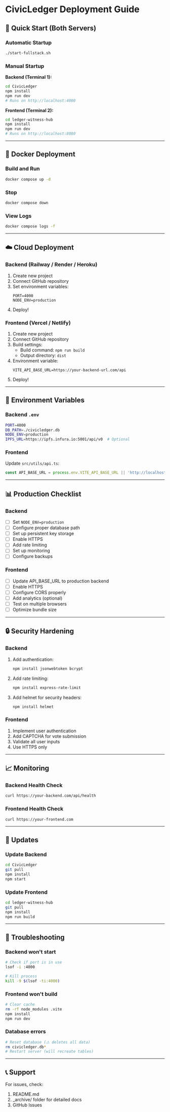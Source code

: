 # CivicLedger Deployment Guide

## 🚀 Quick Start (Both Servers)

### Automatic Startup
```bash
./start-fullstack.sh
```

### Manual Startup

**Backend (Terminal 1):**
```bash
cd CivicLedger
npm install
npm run dev
# Runs on http://localhost:4000
```

**Frontend (Terminal 2):**
```bash
cd ledger-witness-hub
npm install  
npm run dev
# Runs on http://localhost:8080
```

---

## 🐳 Docker Deployment

### Build and Run
```bash
docker compose up -d
```

### Stop
```bash
docker compose down
```

### View Logs
```bash
docker compose logs -f
```

---

## ☁️ Cloud Deployment

### Backend (Railway / Render / Heroku)

1. Create new project
2. Connect GitHub repository
3. Set environment variables:
   ```
   PORT=4000
   NODE_ENV=production
   ```
4. Deploy!

### Frontend (Vercel / Netlify)

1. Create new project
2. Connect GitHub repository  
3. Build settings:
   - Build command: `npm run build`
   - Output directory: `dist`
4. Environment variable:
   ```
   VITE_API_BASE_URL=https://your-backend-url.com/api
   ```
5. Deploy!

---

## 🔧 Environment Variables

### Backend `.env`
```bash
PORT=4000
DB_PATH=./civicledger.db
NODE_ENV=production
IPFS_URL=https://ipfs.infura.io:5001/api/v0  # Optional
```

### Frontend
Update `src/utils/api.ts`:
```typescript
const API_BASE_URL = process.env.VITE_API_BASE_URL || 'http://localhost:4000/api';
```

---

## 📊 Production Checklist

### Backend
- [ ] Set `NODE_ENV=production`
- [ ] Configure proper database path
- [ ] Set up persistent key storage
- [ ] Enable HTTPS
- [ ] Add rate limiting
- [ ] Set up monitoring
- [ ] Configure backups

### Frontend
- [ ] Update API_BASE_URL to production backend
- [ ] Enable HTTPS
- [ ] Configure CORS properly
- [ ] Add analytics (optional)
- [ ] Test on multiple browsers
- [ ] Optimize bundle size

---

## 🔒 Security Hardening

### Backend
1. Add authentication:
   ```bash
   npm install jsonwebtoken bcrypt
   ```

2. Add rate limiting:
   ```bash
   npm install express-rate-limit
   ```

3. Add helmet for security headers:
   ```bash
   npm install helmet
   ```

### Frontend
1. Implement user authentication
2. Add CAPTCHA for vote submission
3. Validate all user inputs
4. Use HTTPS only

---

## 📈 Monitoring

### Backend Health Check
```bash
curl https://your-backend.com/api/health
```

### Frontend Health Check
```bash
curl https://your-frontend.com
```

---

## 🔄 Updates

### Update Backend
```bash
cd CivicLedger
git pull
npm install
npm start
```

### Update Frontend
```bash
cd ledger-witness-hub
git pull
npm install
npm run build
```

---

## 🐛 Troubleshooting

### Backend won't start
```bash
# Check if port is in use
lsof -i :4000

# Kill process
kill -9 $(lsof -ti:4000)
```

### Frontend won't build
```bash
# Clear cache
rm -rf node_modules .vite
npm install
npm run dev
```

### Database errors
```bash
# Reset database (⚠️ deletes all data)
rm civicledger.db*
# Restart server (will recreate tables)
```

---

## 📞 Support

For issues, check:
1. README.md
2. _archive/ folder for detailed docs
3. GitHub Issues

